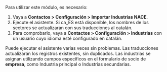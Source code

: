 Para utilizar este módulo, es necesario:

1. Vaya a **Contactos \> Configuración \> Importar Industrias NACE**.
2. Ejecute el asistente. Si ca_ES está disponible, los nombres de los sectores se actualizarán con sus traducciones al catalán.
3. Para comprobarlo, vaya a **Contactos \> Configuración \> Industrias** con un usuario cuyo idioma esté configurado en catalán.

Puede ejecutar el asistente varias veces sin problemas. Las traducciones actualizarán los registros existentes, sin duplicados. Las industrias se asignan utilizando campos específicos en el formulario de socio de **empresa**, como Industria principal o Industrias secundarias.

